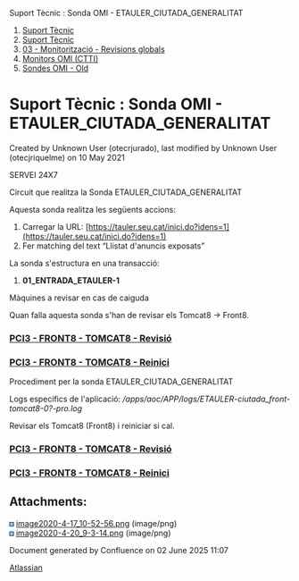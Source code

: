 Suport Tècnic : Sonda OMI - ETAULER\_CIUTADA\_GENERALITAT  

1.  [Suport Tècnic](index.html)
2.  [Suport Tècnic](13893782.html)
3.  [03 - Monitorització - Revisions globals](26313327.html)
4.  [Monitors OMI (CTTI)](26313608.html)
5.  [Sondes OMI - Old](Sondes-OMI---Old_41519617.html)

Suport Tècnic : Sonda OMI - ETAULER\_CIUTADA\_GENERALITAT
=========================================================

Created by Unknown User (otecrjurado), last modified by Unknown User (otecjriquelme) on 10 May 2021

SERVEI 24X7

Circuit que realitza la Sonda ETAULER\_CIUTADA\_GENERALITAT

Aquesta sonda realitza les següents accions:

1.  Carregar la URL: [https://tauler.seu.cat/inici.do?idens=1](https://tauler.seu.cat/inici.do?idens=1)
2.  Fer matching del text “Llistat d'anuncis exposats”  
      
    

La sonda s'estructura en una transacció:

1.  **01\_ENTRADA\_ETAULER-1**

  

Màquines a revisar en cas de caiguda

Quan falla aquesta sonda s'han de revisar els Tomcat8 → Front8.

### [PCI3 - FRONT8 - TOMCAT8 - Revisió](41521119.html)

### [PCI3 - FRONT8 - TOMCAT8 - Reinici](PCI3---FRONT8---TOMCAT8---Reinici_41521118.html)

Procediment per la sonda ETAULER\_CIUTADA\_GENERALITAT

Logs específics de l'aplicació: _/apps/aoc/APP/logs/ETAULER-ciutada\_front-tomcat8-0?-pro.log_

Revisar els Tomcat8 (Front8) i reiniciar si cal.

### [PCI3 - FRONT8 - TOMCAT8 - Revisió](41521119.html)

### [PCI3 - FRONT8 - TOMCAT8 - Reinici](PCI3---FRONT8---TOMCAT8---Reinici_41521118.html)

Attachments:
------------

![](images/icons/bullet_blue.gif) [image2020-4-17\_10-52-56.png](attachments/36340890/36340891.png) (image/png)  
![](images/icons/bullet_blue.gif) [image2020-4-20\_9-3-14.png](attachments/36340890/36340893.png) (image/png)  

Document generated by Confluence on 02 June 2025 11:07

[Atlassian](http://www.atlassian.com/)
